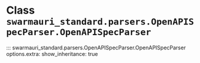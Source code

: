 # Class `swarmauri_standard.parsers.OpenAPISpecParser.OpenAPISpecParser`

::: swarmauri_standard.parsers.OpenAPISpecParser.OpenAPISpecParser
    options.extra:
      show_inheritance: true

